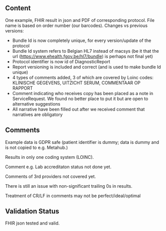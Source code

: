 ## Content

One example, FHIR result in json and PDF of corresponding protocol.  File name is  based on order number (our barcodes).
Changes vs previous versions:

- Bundle Id is now completely unique, for every version/update of the protocol
- Bundle Id system refers to Belgian HL7 instead of macsys (be it that the url (https://www.ehealth.fgov.be/hl7/bundle) is perhaps not final yet)
- Protocol identifier is now id of DiagnosticReport
- Report versioning is included and correct (and is used to make bundle Id unique)
- 4 types of comments added, 3 of which are covered by Loinc codes: KLINISCHE GEGEVENS, UITZICHT SERUM, COMMENTAAR OP RAPPORT
- Comment indicating who receives copy has been placed as a note in ServiceRequest.  We found no better place to put it but are open to alternative suggestions
- All narrative have been filled out after we received comment that narratives are obligatory

## Comments

Example data is GDPR safe (patient identifier is dummy; data is dummy and is not copied to e.g. Metahub.)

Results in only one coding system (LOINC).

Comment e.g. Lab accreditaton status not done yet.

Comments of 3rd providers not covered yet.

There is still an issue with non-significant trailing 0s in results.

Treatment of CR/LF in comments may not be perfect/ideal/optimal

## Validation Status

FHIR json tested and valid.
